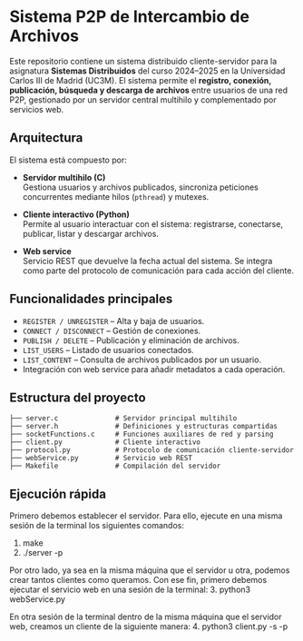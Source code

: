 # Sistema P2P de Intercambio de Archivos

Este repositorio contiene un sistema distribuido cliente-servidor para la asignatura **Sistemas Distribuidos** del curso 2024–2025 en la Universidad Carlos III de Madrid (UC3M). El sistema permite el **registro, conexión, publicación, búsqueda y descarga de archivos** entre usuarios de una red P2P, gestionado por un servidor central multihilo y complementado por servicios web.

## Arquitectura

El sistema está compuesto por:

- **Servidor multihilo (C)**  
  Gestiona usuarios y archivos publicados, sincroniza peticiones concurrentes mediante hilos (`pthread`) y mutexes.

- **Cliente interactivo (Python)**  
  Permite al usuario interactuar con el sistema: registrarse, conectarse, publicar, listar y descargar archivos.

- **Web service**  
  Servicio REST que devuelve la fecha actual del sistema. Se integra como parte del protocolo de comunicación para cada acción del cliente.

## Funcionalidades principales

- `REGISTER / UNREGISTER` – Alta y baja de usuarios.
- `CONNECT / DISCONNECT` – Gestión de conexiones.
- `PUBLISH / DELETE` – Publicación y eliminación de archivos.
- `LIST_USERS` – Listado de usuarios conectados.
- `LIST_CONTENT` – Consulta de archivos publicados por un usuario.
- Integración con web service para añadir metadatos a cada operación.

## Estructura del proyecto

```
├── server.c              # Servidor principal multihilo
├── server.h              # Definiciones y estructuras compartidas
├── socketFunctions.c     # Funciones auxiliares de red y parsing
├── client.py             # Cliente interactivo
├── protocol.py           # Protocolo de comunicación cliente-servidor
├── webService.py         # Servicio web REST
├── Makefile              # Compilación del servidor
```

## Ejecución rápida

Primero debemos establecer el servidor.
Para ello, ejecute en una misma sesión de la terminal los siguientes comandos:
1. make
2. ./server -p <puerto del servidor>

Por otro lado, ya sea en la misma máquina que el servidor u otra, podemos crear
tantos clientes como queramos. 
Con ese fin, primero debemos ejecutar el servicio web en una sesión de la terminal:
3. python3 webService.py

En otra sesión de la terminal dentro de la misma máquina que el servidor web,
creamos un cliente de la siguiente manera: 
4. python3 client.py -s <ip del servidor> -p <puerto del servidor>
